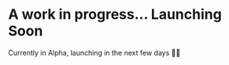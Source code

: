 <!-- ![tailwind-nextjs-banner](/public/static/images/twitter-card.png) -->

# A work in progress... Launching Soon

Currently in Alpha, launching in the next few days 🤞🏻
